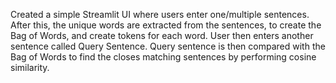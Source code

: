 Created a simple Streamlit UI where users enter one/multiple sentences.
After this, the unique words are extracted from the sentences, to create the Bag of Words, and create tokens for each word.
User then enters another sentence called Query Sentence.
Query sentence is then compared with the Bag of Words to find the closes matching sentences by performing cosine similarity.
